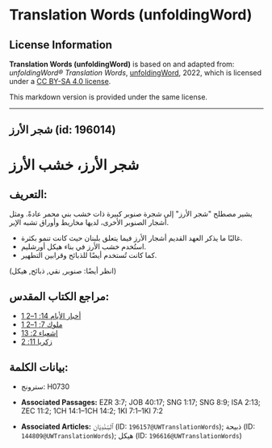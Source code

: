 # Translation Words (unfoldingWord)

## License Information

**Translation Words (unfoldingWord)** is based on and adapted from: _unfoldingWord® Translation Words_, [unfoldingWord](https://unfoldingword.org/utw), 2022, which is licensed under a [CC BY-SA 4.0 license](https://creativecommons.org/licenses/by-sa/4.0/legalcode.en).

This markdown version is provided under the same license.



--------------------------------

## شجر الأرز (id: 196014)

شجر الأرز، خشب الأرز
====================

التعريف:
--------

يشير مصطلح "شجر الأرز" إلى شجرة صنوبر كبيرة ذات خشب بني محمر عادةً. ومثل أشجار الصنوبر الأخرى، لديها مخاريط وأوراق تشبه الإبر.

* غالبًا ما يذكر العهد القديم أشجار الأرز فيما يتعلق بلبنان حيث كانت تنمو بكثرة.
* استُخدم خشب الأرز في بناء هيكل أورشليم.
* كما كانت تُستخدم أيضًا للذبائح وقرابين التطهير.

(انظر أيضًا: صنوبر, نقي, ذبائح, هيكل)

مراجع الكتاب المقدس:
--------------------

* [1 أخبار الأيام 14: 1–2](https://ref.ly/1Chr14:1-1Chr14:2)
* [1 ملوك 7: 1–2](https://ref.ly/1Kgs7:1-1Kgs7:2)
* [إشعياء 2: 13](https://ref.ly/Isa2:13)
* [زكريا 11: 2](https://ref.ly/Zech11:2)

بيانات الكلمة:
--------------

* سترونج: H0730

* **Associated Passages:** EZR 3:7; JOB 40:17; SNG 1:17; SNG 8:9; ISA 2:13; ZEC 11:2; 1CH 14:1–1CH 14:2; 1KI 7:1–1KI 7:2
* **Associated Articles:** ٱلسِّنْدِيَان (ID: `196157@UWTranslationWords`); ذبيحة (ID: `144809@UWTranslationWords`); هيكل (ID: `196616@UWTranslationWords`)

